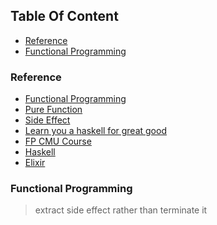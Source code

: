 <!-- START doctoc generated TOC please keep comment here to allow auto update -->
<!-- DON'T EDIT THIS SECTION, INSTEAD RE-RUN doctoc TO UPDATE -->
## Table Of Content

- [Reference](#reference)
- [Functional Programming](#functional-programming)

<!-- END doctoc generated TOC please keep comment here to allow auto update -->

 ### Reference
 - [Functional Programming](https://medium.com/javascript-scene/master-the-javascript-interview-what-is-functional-programming-7f218c68b3a0)
 - [Pure Function](https://medium.com/javascript-scene/master-the-javascript-interview-what-is-a-pure-function-d1c076bec976)
 - [Side Effect](https://frontendmasters.com/courses/functional-js-lite/side-effects/)
 - [Learn you a haskell for great good](http://learnyouahaskell.com/chapters)
 - [FP CMU Course](http://www.cs.cmu.edu/~15150/index.html)
 - [Haskell](http://www.aqee.net/post/why-haskell-is-worth-learning.html)
 - [Elixir](https://elixir-lang.org/)
  
### Functional Programming
> extract side effect rather than terminate it